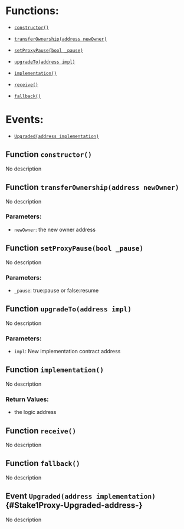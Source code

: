 # Functions:

- [`constructor()`](#Stake1Proxy-constructor--)

- [`transferOwnership(address newOwner)`](#Stake1Proxy-transferOwnership-address-)

- [`setProxyPause(bool _pause)`](#Stake1Proxy-setProxyPause-bool-)

- [`upgradeTo(address impl)`](#Stake1Proxy-upgradeTo-address-)

- [`implementation()`](#Stake1Proxy-implementation--)

- [`receive()`](#Stake1Proxy-receive--)

- [`fallback()`](#Stake1Proxy-fallback--)

# Events:

- [`Upgraded(address implementation)`](#Stake1Proxy-Upgraded-address-)

## Function `constructor() `

No description

## Function `transferOwnership(address newOwner) `

No description

### Parameters:

- `newOwner`: the new owner address

## Function `setProxyPause(bool _pause) `

No description

### Parameters:

- `_pause`: true:pause or false:resume

## Function `upgradeTo(address impl) `

No description

### Parameters:

- `impl`: New implementation contract address

## Function `implementation() `

No description

### Return Values:

- the logic address

## Function `receive() `

No description

## Function `fallback() `

No description

## Event `Upgraded(address implementation)` {#Stake1Proxy-Upgraded-address-}

No description
